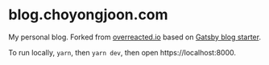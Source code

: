# blog.choyongjoon.com

My personal blog. Forked from [overreacted.io](https://github.com/gaearon/overreacted.io) based on [Gatsby blog starter](https://github.com/gatsbyjs/gatsby-starter-blog).

To run locally, `yarn`, then `yarn dev`, then open https://localhost:8000.
